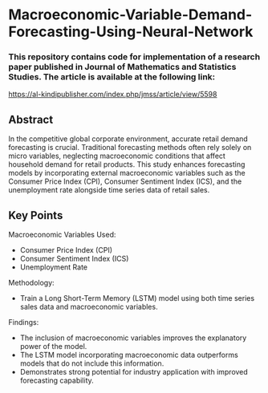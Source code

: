 # Macroeconomic-Variable-Demand-Forecasting-Using-Neural-Network

### This repository contains code for implementation of a research paper published in Journal of Mathematics and Statistics Studies. The article is available at the following link:
https://al-kindipublisher.com/index.php/jmss/article/view/5598

## Abstract
In the competitive global corporate environment, accurate retail demand forecasting is crucial. Traditional forecasting methods often rely solely on micro variables, neglecting macroeconomic conditions that affect household demand for retail products. This study enhances forecasting models by incorporating external macroeconomic variables such as the Consumer Price Index (CPI), Consumer Sentiment Index (ICS), and the unemployment rate alongside time series data of retail sales.

## Key Points

Macroeconomic Variables Used:
- Consumer Price Index (CPI)
- Consumer Sentiment Index (ICS)
- Unemployment Rate

Methodology:
- Train a Long Short-Term Memory (LSTM) model using both time series sales data and macroeconomic variables.

Findings:
- The inclusion of macroeconomic variables improves the explanatory power of the model.
- The LSTM model incorporating macroeconomic data outperforms models that do not include this information.
- Demonstrates strong potential for industry application with improved forecasting capability.
